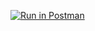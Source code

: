 [![Run in Postman](https://run.pstmn.io/button.svg)](https://god.postman.co/run-collection/d7063756773bf6fa030e?action=collection%2Fimport#?env%5Bmy%20Environment%202%5D=W3sia2V5IjoidXJsIiwidmFsdWUiOiJodHRwczovL2h3NC13ZWVrOC5oZXJva3VhcHAuY29tLyIsImVuYWJsZWQiOnRydWUsInR5cGUiOiJkZWZhdWx0Iiwic2Vzc2lvblZhbHVlIjoiaHR0cHM6Ly9odzQtd2VlazguaGVyb2t1YXBwLmNvbS8iLCJzZXNzaW9uSW5kZXgiOjB9XQ==)






